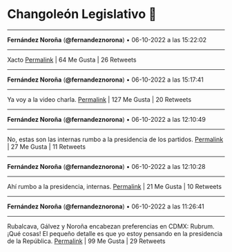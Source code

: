 # Changoleón Legislativo 🙈
*****
**Fernández Noroña** (**@fernandeznorona**) • 06-10-2022 a las 15:22:02
*****
Xacto
[Permalink](https://twitter.com/fernandeznorona/status/1578163703928655872) | 64 Me Gusta | 26 Retweets
*****
**Fernández Noroña** (**@fernandeznorona**) • 06-10-2022 a las 15:17:41
*****
Ya voy a la video charla.
[Permalink](https://twitter.com/fernandeznorona/status/1578162610389647360) | 127 Me Gusta | 20 Retweets
*****
**Fernández Noroña** (**@fernandeznorona**) • 06-10-2022 a las 12:10:49
*****
No, estas son las internas rumbo a la presidencia de los partidos.
[Permalink](https://twitter.com/fernandeznorona/status/1578115580774809603) | 27 Me Gusta | 11 Retweets
*****
**Fernández Noroña** (**@fernandeznorona**) • 06-10-2022 a las 12:10:28
*****
Ahí rumbo a la presidencia, internas.
[Permalink](https://twitter.com/fernandeznorona/status/1578115494313447426) | 21 Me Gusta | 10 Retweets
*****
**Fernández Noroña** (**@fernandeznorona**) • 06-10-2022 a las 11:26:41
*****
Rubalcava, Gálvez y Noroña encabezan preferencias en CDMX: Rubrum. ¡Qué cosas! El pequeño detalle es que yo estoy pensando en la presidencia de la República.
[Permalink](https://twitter.com/fernandeznorona/status/1578104475964690432) | 99 Me Gusta | 29 Retweets